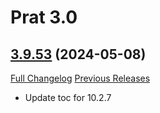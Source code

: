 # Prat 3.0

## [3.9.53](https://github.com/Legacy-of-Sylvanaar/prat-3-0/tree/3.9.53) (2024-05-08)
[Full Changelog](https://github.com/Legacy-of-Sylvanaar/prat-3-0/compare/3.9.52...3.9.53) [Previous Releases](https://github.com/Legacy-of-Sylvanaar/prat-3-0/releases)

- Update toc for 10.2.7  
